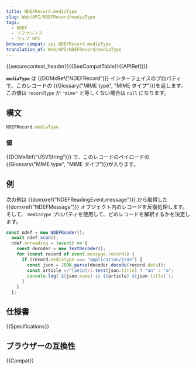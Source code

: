 ```yaml
---
title: NDEFRecord.mediaType
slug: Web/API/NDEFRecord/mediaType
tags:
  - NDEF
  - リファレンス
  - ウェブ NFC
browser-compat: api.NDEFRecord.mediaType
translation_of: Web/API/NDEFRecord/mediaType
---
```

{{securecontext_header}}{{SeeCompatTable}}{{APIRef()}}

**`mediaType`** は {{DOMxRef("NDEFRecord")}} インターフェイスのプロパティで、このレコードの {{Glossary("MIME type", "MIME タイプ")}}を返します。この値は `recordType` が `"mime"` と等しくない場合は `null` になります。

## 構文

```js
NDEFRecord.mediaType
```

### 値

{{DOMxRef("USVString")}} で、このレコードのペイロードの {{Glossary("MIME type", "MIME タイプ")}}が入ります。

## 例

次の例は {{domxref("NDEFReadingEvent.message")}} から取得した {{domxref("NDEFMessage")}} オブジェクト内のレコードを反復処理します。そして、 `mediaType` プロパティを使用して、どのレコードを解釈するかを決定します。

```js
const ndef = new NDEFReader();
  await ndef.scan();
  ndef.onreading = (event) => {
    const decoder = new TextDecoder();
    for (const record of event.message.records) {
      if (record.mediaType === "application/json") {
        const json = JSON.parse(decoder.decode(record.data));
        const article =/^[aeio]/i.test(json.title) ? "an" : "a";
        console.log(`${json.name} is ${article} ${json.title}`);
      }
    }
  };
```

## 仕様書

{{Specifications}}

## ブラウザーの互換性

{{Compat}}
